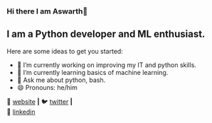 ### Hi there I am Aswarth👋
## I am a Python developer and ML enthusiast. 

Here are some ideas to get you started:

- 🔭 I’m currently working on improving my IT and python skills.
- 🌱 I’m currently learning basics of machine learning.
- 💬 Ask me about python, bash.
- 😄 Pronouns: he/him

🏡 [website][website] **|** 
🐦 [twitter][twitter] **|**  
👔 [linkedin][linkedin]

[website]: https://aswarth123.github.io/
[twitter]: https://twitter.com/Aswarthnarayan2
[linkedin]: https://www.linkedin.com/in/aswarth-narayana-c-v-62a0b0198/
